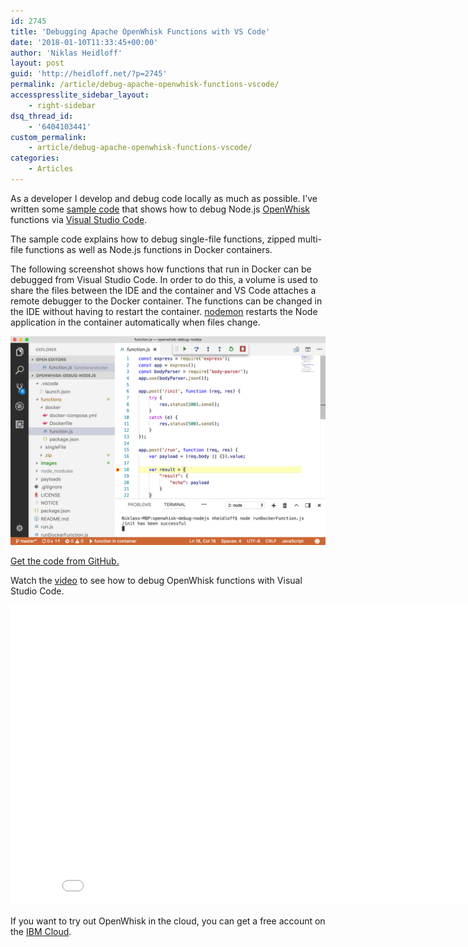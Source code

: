 ```yaml
---
id: 2745
title: 'Debugging Apache OpenWhisk Functions with VS Code'
date: '2018-01-10T11:33:45+00:00'
author: 'Niklas Heidloff'
layout: post
guid: 'http://heidloff.net/?p=2745'
permalink: /article/debug-apache-openwhisk-functions-vscode/
accesspresslite_sidebar_layout:
    - right-sidebar
dsq_thread_id:
    - '6404103441'
custom_permalink:
    - article/debug-apache-openwhisk-functions-vscode/
categories:
    - Articles
---
```


As a developer I develop and debug code locally as much as possible. I’ve written some [sample code](https://github.com/nheidloff/openwhisk-debug-nodejs) that shows how to debug Node.js [OpenWhisk](https://github.com/apache/incubator-openwhisk) functions via [Visual Studio Code](https://code.visualstudio.com/).

The sample code explains how to debug single-file functions, zipped multi-file functions as well as Node.js functions in Docker containers.

The following screenshot shows how functions that run in Docker can be debugged from Visual Studio Code. In order to do this, a volume is used to share the files between the IDE and the container and VS Code attaches a remote debugger to the Docker container. The functions can be changed in the IDE without having to restart the container. [nodemon](https://github.com/remy/nodemon) restarts the Node application in the container automatically when files change.

![image](/assets/img/2018/01/debugging-docker-3.png)

[Get the code from GitHub.](https://github.com/nheidloff/openwhisk-debug-nodejs)

Watch the [video](https://www.youtube.com/watch?v=P9hpcOqQ3hw) to see how to debug OpenWhisk functions with Visual Studio Code.

<iframe allowfullscreen="" frameborder="0" height="480" src="//www.youtube.com/embed/P9hpcOqQ3hw" width="853"></iframe>

If you want to try out OpenWhisk in the cloud, you can get a free account on the [IBM Cloud](http://ibm.biz/nheidloff).